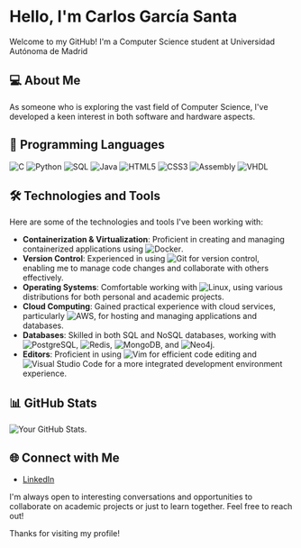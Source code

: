 # Hello, I'm Carlos García Santa

Welcome to my GitHub! I'm a Computer Science student at Universidad Autónoma de Madrid

## 💻 About Me

As someone who is exploring the vast field of Computer Science, I've developed a keen interest in both software and hardware aspects. 

## 🚀 Programming Languages

![C](https://img.shields.io/badge/-C-555555?style=for-the-badge&logo=c&logoColor=blue)
![Python](https://img.shields.io/badge/-Python-ffd343?style=for-the-badge&logo=python&logoColor=blue)
![SQL](https://img.shields.io/badge/-SQL-f29111?style=for-the-badge&logo=sql&logoColor=white)
![Java](https://img.shields.io/badge/-Java-f89820?style=for-the-badge&logo=java&logoColor=white)
![HTML5](https://img.shields.io/badge/-HTML5-ff5722?style=for-the-badge&logo=html5&logoColor=white)
![CSS3](https://img.shields.io/badge/-CSS3-1572B6?style=for-the-badge&logo=css3&logoColor=white)
![Assembly](https://img.shields.io/badge/-Assembly-4B0082?style=for-the-badge&logo=generic&logoColor=white)
![VHDL](https://img.shields.io/badge/-VHDL-8B00FF?style=for-the-badge&logo=generic&logoColor=white)


## 🛠 Technologies and Tools

Here are some of the technologies and tools I've been working with:

- **Containerization & Virtualization**: Proficient in creating and managing containerized applications using ![Docker](https://img.shields.io/badge/-Docker-2496ED?style=for-the-badge&logo=docker&logoColor=white).
- **Version Control**: Experienced in using ![Git](https://img.shields.io/badge/-Git-F05032?style=for-the-badge&logo=git&logoColor=white) for version control, enabling me to manage code changes and collaborate with others effectively.
- **Operating Systems**: Comfortable working with ![Linux](https://img.shields.io/badge/-Linux-FCC624?style=for-the-badge&logo=linux&logoColor=black), using various distributions for both personal and academic projects.
- **Cloud Computing**: Gained practical experience with cloud services, particularly ![AWS](https://img.shields.io/badge/-AWS-232F3E?style=for-the-badge&logo=amazonaws&logoColor=white), for hosting and managing applications and databases.
- **Databases**: Skilled in both SQL and NoSQL databases, working with ![PostgreSQL](https://img.shields.io/badge/-PostgreSQL-4169E1?style=for-the-badge&logo=postgresql&logoColor=white), ![Redis](https://img.shields.io/badge/-Redis-DC382D?style=for-the-badge&logo=redis&logoColor=white), ![MongoDB](https://img.shields.io/badge/-MongoDB-47A248?style=for-the-badge&logo=mongodb&logoColor=white), and ![Neo4j](https://img.shields.io/badge/-Neo4j-008CC1?style=for-the-badge&logo=neo4j&logoColor=white).
- **Editors**: Proficient in using ![Vim](https://img.shields.io/badge/-Vim-019733?style=for-the-badge&logo=vim&logoColor=white) for efficient code editing and ![Visual Studio Code](https://img.shields.io/badge/-Visual%20Studio%20Code-007ACC?style=for-the-badge&logo=visualstudiocode&logoColor=white) for a more integrated development environment experience.


## 📊 GitHub Stats

![Your GitHub Stats](https://github-readme-stats.vercel.app/api?username=santacg&show_icons=true&theme=radical).

## 🌐 Connect with Me

- [LinkedIn](your-LinkedIn-link)

I'm always open to interesting conversations and opportunities to collaborate on academic projects or just to learn together. Feel free to reach out!

Thanks for visiting my profile!
